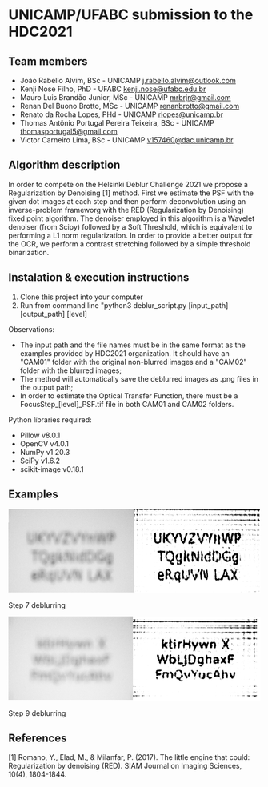 # UNICAMP/UFABC submission to the HDC2021 
## Team members
- João Rabello Alvim, BSc - UNICAMP j.rabello.alvim@outlook.com
- Kenji Nose Filho, PhD - UFABC kenji.nose@ufabc.edu.br
- Mauro Luis Brandão Junior, MSc - UNICAMP mrbrjr@gmail.com
- Renan Del Buono Brotto, MSc - UNICAMP renanbrotto@gmail.com
- Renato da Rocha Lopes, PHd - UNICAMP rlopes@unicamp.br
- Thomas Antônio Portugal Pereira Teixeira, BSc - UNICAMP thomasportugal5@gmail.com
- Victor Carneiro Lima, BSc - UNICAMP v157460@dac.unicamp.br

## Algorithm description

In order to compete on the Helsinki Deblur Challenge 2021 we propose a Regularization by Denoising [1] method. First we estimate the PSF with the given dot images at each step and then perform deconvolution using an inverse-problem frameworg with the RED (Regularization by Denoising) fixed point algorithm. The denoiser employed in this algorithm is a Wavelet denoiser (from Scipy) followed by a Soft Threshold, which is equivalent to performing a L1 norm regularization. In order to provide a better output for the OCR, we perform a contrast stretching followed by a simple threshold binarization.

## Instalation & execution instructions
1) Clone this project into your computer
2) Run from command line  "python3 deblur_script.py [input_path] [output_path] [level]

Observations:
- The input path and the file names must be in the same format as the examples provided by HDC2021 organization. It should have an "CAM01" folder with the original non-blurred images and a "CAM02" folder with the blurred images;
- The method will automatically save the deblurred images as .png files in the output path;
- In order to estimate the Optical Transfer Function, there must be a FocusStep_[level]\_PSF.tif file in both CAM01 and CAM02 folders.

Python libraries required:
- Pillow v8.0.1
- OpenCV v4.0.1
- NumPy v1.20.3
- SciPy v1.6.2
- scikit-image v0.18.1

## Examples
![image info](./examples/7.png)

Step 7 deblurring

![image info](./examples/9.png)

Step 9 deblurring

## References
[1] Romano, Y., Elad, M., & Milanfar, P. (2017). The little engine that could: Regularization by denoising (RED). SIAM Journal on Imaging Sciences, 10(4), 1804-1844.
